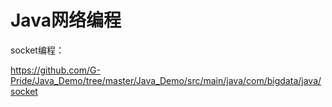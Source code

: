 # Java网络编程

socket编程：

 https://github.com/G-Pride/Java_Demo/tree/master/Java_Demo/src/main/java/com/bigdata/java/socket 

